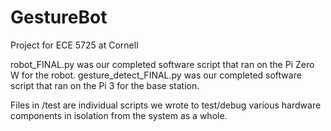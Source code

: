 # GestureBot
Project for ECE 5725 at Cornell

robot_FINAL.py was our completed software script that ran on the Pi Zero W for the robot.
gesture_detect_FINAL.py was our completed software script that ran on the Pi 3 for the base station.

Files in /test are individual scripts we wrote to test/debug various hardware components in isolation from the system as a whole.
